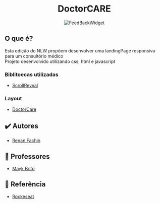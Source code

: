 <h1 align="center">
  DoctorCARE
</h1>

<p align="center">
  <img alt="FeedBackWidget" src="https://i.imgur.com/32P9CKP.png">
</p>

## O que é?
Esta edição do NLW propõem desenvolver uma landingPage responsiva para um consultório médico<br>
Projeto desenvolvido utilizando css, html e javascript


### Biblitoecas utilizadas
- [ScrollReveal](https://scrollrevealjs.org/)

### Layout
- [DoctorCare](https://www.figma.com/community/file/1102912263666619803/DoctorCare)

## ✔️ Autores
- [Renan Fachin](https://github.com/RenanFachin/)

## 📄 Professores
- [Mayk Brito](https://github.com/maykbrito)

## 📄 Referência
- [Rockeseat](https://www.rocketseat.com.br/)